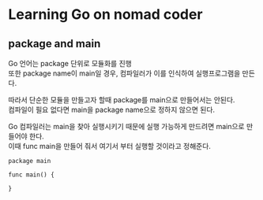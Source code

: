 # Learning Go on nomad coder

## package and main   
Go 언어는 package 단위로 모듈화를 진행   
또한 package name이 main일 경우, 컴파일러가 이를 인식하여 실행프로그램을 만든다.   
   
따라서 단순한 모듈을 만들고자 할때 package를 main으로 만들어서는 안된다.   
컴파일이 필요 없다면 main을 package name으로 정하지 않으면 된다.   
   
Go 컴파일러는 main을 찾아 실행시키기 때문에 실행 가능하게 만드려면 main으로 만들어야 한다.   
이때 func main을 만들어 줘서 여기서 부터 실행할 것이라고 정해준다.   

```
package main

func main() {

}
```

